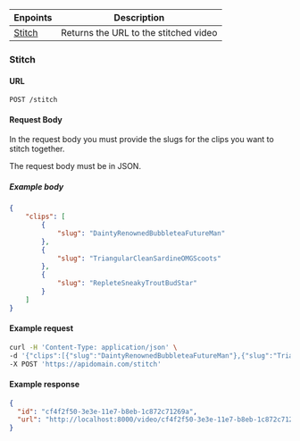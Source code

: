 | Enpoints | Description |
| --- | --- |
| [Stitch](#stitch) | Returns the URL to the stitched video |


### Stitch

#### URL

`POST /stitch`

#### Request Body

In the request body you must provide the slugs for the clips you want to stitch together.

The request body must be in JSON.

##### Example body

```json
{
	"clips": [
		{
			"slug": "DaintyRenownedBubbleteaFutureMan"
		},
		{
			"slug": "TriangularCleanSardineOMGScoots"
		},
		{
			"slug": "RepleteSneakyTroutBudStar"
		}
	]
}
```

#### Example request


```bash
curl -H 'Content-Type: application/json' \
-d '{"clips":[{"slug":"DaintyRenownedBubbleteaFutureMan"},{"slug":"TriangularCleanSardineOMGScoots"},{"slug":"RepleteSneakyTroutBudStar"}]}' \
-X POST 'https://apidomain.com/stitch'
```


#### Example response

```json
{
  "id": "cf4f2f50-3e3e-11e7-b8eb-1c872c71269a",
  "url": "http://localhost:8000/video/cf4f2f50-3e3e-11e7-b8eb-1c872c71269a.mp4"
}
```
